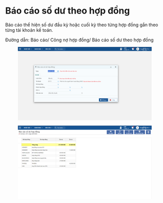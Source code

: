 # Báo cáo số dư theo hợp đồng

Báo cáo thể hiện số dư đầu kỳ hoặc cuối kỳ theo từng hợp đồng gắn theo từng tài khoản kế toán.

Đường dẫn: Báo cáo/ Công nợ hợp đồng/ Báo cáo số dư theo hợp đồng

<figure><img src="../../../.gitbook/assets/Báo cáo số dư hợp đồng.png" alt=""><figcaption></figcaption></figure>

<figure><img src="../../../.gitbook/assets/image (127).png" alt=""><figcaption></figcaption></figure>
